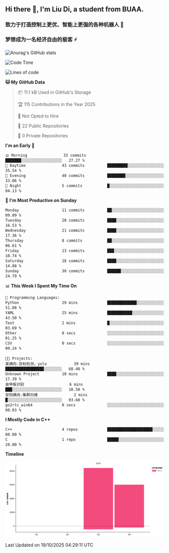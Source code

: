 ## Hi there 👋, I'm Liu Di, a student from BUAA.

### 致力于打造控制上更优、智能上更强的各种机器人 :robot:

### 梦想成为一名经济自由的极客 :zap:

![Anurag's GitHub stats](https://github-readme-stats.vercel.app/api?username=LemperorD)

<!--START_SECTION:waka-->
![Code Time](http://img.shields.io/badge/Code%20Time-37%20hrs%2013%20mins-blue)

![Lines of code](https://img.shields.io/badge/From%20Hello%20World%20I%27ve%20Written-14.4%20thousand%20lines%20of%20code-blue)

**🐱 My GitHub Data** 

> 📦 11.1 kB Used in GitHub's Storage 
 > 
> 🏆 115 Contributions in the Year 2025
 > 
> 🚫 Not Opted to Hire
 > 
> 📜 22 Public Repositories 
 > 
> 🔑 0 Private Repositories 
 > 
**I'm an Early 🐤** 

```text
🌞 Morning                33 commits          ███████░░░░░░░░░░░░░░░░░░   27.27 % 
🌆 Daytime                43 commits          █████████░░░░░░░░░░░░░░░░   35.54 % 
🌃 Evening                40 commits          ████████░░░░░░░░░░░░░░░░░   33.06 % 
🌙 Night                  5 commits           █░░░░░░░░░░░░░░░░░░░░░░░░   04.13 % 
```
📅 **I'm Most Productive on Sunday** 

```text
Monday                   11 commits          ██░░░░░░░░░░░░░░░░░░░░░░░   09.09 % 
Tuesday                  20 commits          ████░░░░░░░░░░░░░░░░░░░░░   16.53 % 
Wednesday                21 commits          ████░░░░░░░░░░░░░░░░░░░░░   17.36 % 
Thursday                 8 commits           ██░░░░░░░░░░░░░░░░░░░░░░░   06.61 % 
Friday                   13 commits          ███░░░░░░░░░░░░░░░░░░░░░░   10.74 % 
Saturday                 18 commits          ████░░░░░░░░░░░░░░░░░░░░░   14.88 % 
Sunday                   30 commits          ██████░░░░░░░░░░░░░░░░░░░   24.79 % 
```


📊 **This Week I Spent My Time On** 

```text
💬 Programming Languages: 
Python                   29 mins             █████████████░░░░░░░░░░░░   51.08 % 
YAML                     25 mins             ███████████░░░░░░░░░░░░░░   43.50 % 
Text                     2 mins              █░░░░░░░░░░░░░░░░░░░░░░░░   03.69 % 
Other                    0 secs              ░░░░░░░░░░░░░░░░░░░░░░░░░   01.25 % 
CSV                      0 secs              ░░░░░░░░░░░░░░░░░░░░░░░░░   00.24 % 

🐱‍💻 Projects: 
某横向-目标检测，yolo            39 mins             █████████████████░░░░░░░░   68.40 % 
Unknown Project          10 mins             ████░░░░░░░░░░░░░░░░░░░░░   17.39 % 
装甲板识别                    6 mins              ███░░░░░░░░░░░░░░░░░░░░░░   10.50 % 
安阳横向-集群扫楼                2 mins              █░░░░░░░░░░░░░░░░░░░░░░░░   03.68 % 
go2rtc_win64             0 secs              ░░░░░░░░░░░░░░░░░░░░░░░░░   00.03 % 
```

**I Mostly Code in C++** 

```text
C++                      4 repos             ████████████████████░░░░░   80.00 % 
C                        1 repo              █████░░░░░░░░░░░░░░░░░░░░   20.00 % 
```



**Timeline**

![Lines of Code chart](https://raw.githubusercontent.com/LemperorD/LemperorD/main/assets/bar_graph.png)


 Last Updated on 19/10/2025 04:29:11 UTC
<!--END_SECTION:waka-->


<!--
**LemperorD/LemperorD** is a ✨ _special_ ✨ repository because its `README.md` (this file) appears on your GitHub profile.

Here are some ideas to get you started:

- 🔭 I’m currently working on ...
- 🌱 I’m currently learning ...
- 👯 I’m looking to collaborate on ...
- 🤔 I’m looking for help with ...
- 💬 Ask me about ...
- 📫 How to reach me: ...
- 😄 Pronouns: ...
- ⚡ Fun fact: ...
-->
